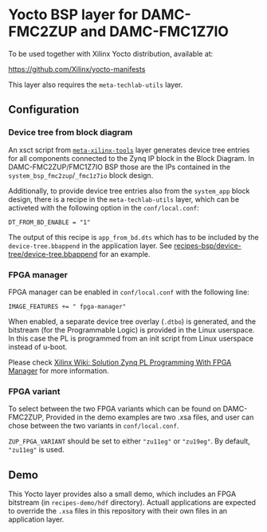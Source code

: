 # Yocto BSP layer for DAMC-FMC2ZUP and DAMC-FMC1Z7IO

To be used together with Xilinx Yocto distribution, available at:

https://github.com/Xilinx/yocto-manifests

This layer also requires the `meta-techlab-utils` layer.

## Configuration

### Device tree from block diagram

An xsct script from [`meta-xilinx-tools`](https://github.com/Xilinx/meta-xilinx-tools) layer generates device tree
entries for all components connected to the Zynq IP block in the Block
Diagram. In DAMC-FMC2ZUP/FMC1Z7IO BSP those are the IPs contained in the
`system_bsp_fmc2zup`/`_fmc1z7io` block design.

Additionally, to provide device tree entries also from the `system_app`
block design, there is a recipe in the `meta-techlab-utils` layer,
which can be activeted with the following option in the `conf/local.conf`:

```
DT_FROM_BD_ENABLE = "1"
```

The output of this recipe is `app_from_bd.dts` which has to be included
by the `device-tree.bbappend` in the application layer. See
[recipes-bsp/device-tree/device-tree.bbappend](recipes-bsp/device-tree/device-tree.bbappend)
for an example.

### FPGA manager

FPGA manager can be enabled in `conf/local.conf` with the following line:

```
IMAGE_FEATURES += " fpga-manager"
```

When enabled, a separate device tree overlay (`.dtbo`) is generated,
and the bitstream (for the Programmable Logic) is provided in the
Linux userspace. In this case the PL is programmed from an init
script from Linux userspace instead of u-boot.

Please check [Xilinx Wiki: Solution Zynq PL Programming With FPGA Manager](https://xilinx-wiki.atlassian.net/wiki/spaces/A/pages/18841645/Solution+Zynq+PL+Programming+With+FPGA+Manager)
for more information.

### FPGA variant

To select between the two FPGA variants which can be found on DAMC-FMC2ZUP,
Provided in the demo examples are two .xsa files, and user can chose
between the two variants in `conf/local.conf`.

`ZUP_FPGA_VARIANT` should be set to either `"zu11eg"` or `"zu19eg"`. By
default, `"zu11eg"` is used.

## Demo

This Yocto layer provides also a small demo, which includes an FPGA
bitstream (in `recipes-demo/hdf` directory). Actuall applications are expected
to override the `.xsa` files in this repository with their own files in
an application layer.
